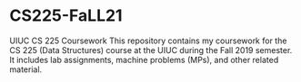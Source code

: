 # CS225-FaLL21
UIUC CS 225 Coursework
This repository contains my coursework for the CS 225 (Data Structures) course at the UIUC during the Fall 2019 semester. It includes lab assignments, machine problems (MPs), and other related material.
